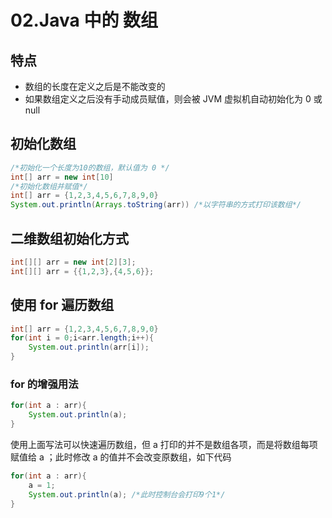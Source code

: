# 02.Java 中的 数组

## 特点

- 数组的长度在定义之后是不能改变的
- 如果数组定义之后没有手动成员赋值，则会被 JVM 虚拟机自动初始化为 0 或 null

## 初始化数组

```java
/*初始化一个长度为10的数组，默认值为 0 */
int[] arr = new int[10]
/*初始化数组并赋值*/
int[] arr = {1,2,3,4,5,6,7,8,9,0}
System.out.println(Arrays.toString(arr)) /*以字符串的方式打印该数组*/
```

## 二维数组初始化方式

```java
int[][] arr = new int[2][3];
int[][] arr = {{1,2,3},{4,5,6}};
```

## 使用 for 遍历数组

```java
int[] arr = {1,2,3,4,5,6,7,8,9,0}
for(int i = 0;i<arr.length;i++){
    System.out.println(arr[i]);
}
```

### for 的增强用法

```java
for(int a : arr){
    System.out.println(a);
}
```

使用上面写法可以快速遍历数组，但 a 打印的并不是数组各项，而是将数组每项赋值给 a ；此时修改 a 的值并不会改变原数组，如下代码

```java
for(int a : arr){
    a = 1;
    System.out.println(a); /*此时控制台会打印9个1*/
}
```




